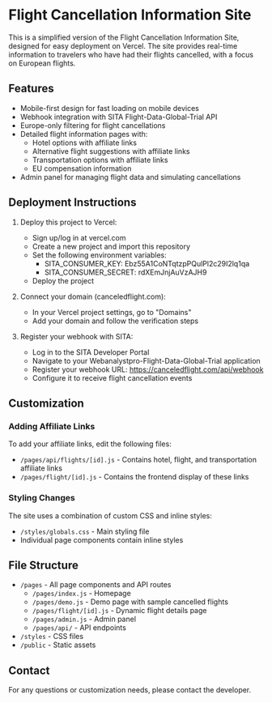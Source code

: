 # Flight Cancellation Information Site

This is a simplified version of the Flight Cancellation Information Site, designed for easy deployment on Vercel. The site provides real-time information to travelers who have had their flights cancelled, with a focus on European flights.

## Features

- Mobile-first design for fast loading on mobile devices
- Webhook integration with SITA Flight-Data-Global-Trial API
- Europe-only filtering for flight cancellations
- Detailed flight information pages with:
  - Hotel options with affiliate links
  - Alternative flight suggestions with affiliate links
  - Transportation options with affiliate links
  - EU compensation information
- Admin panel for managing flight data and simulating cancellations

## Deployment Instructions

1. Deploy this project to Vercel:
   - Sign up/log in at vercel.com
   - Create a new project and import this repository
   - Set the following environment variables:
     - SITA_CONSUMER_KEY: Ebz55A1CoNTqtzpPQulPl2c29I2lq1qa
     - SITA_CONSUMER_SECRET: rdXEmJnjAuVzAJH9
   - Deploy the project

2. Connect your domain (canceledflight.com):
   - In your Vercel project settings, go to "Domains"
   - Add your domain and follow the verification steps

3. Register your webhook with SITA:
   - Log in to the SITA Developer Portal
   - Navigate to your Webanalystpro-Flight-Data-Global-Trial application
   - Register your webhook URL: https://canceledflight.com/api/webhook
   - Configure it to receive flight cancellation events

## Customization

### Adding Affiliate Links

To add your affiliate links, edit the following files:

- `/pages/api/flights/[id].js` - Contains hotel, flight, and transportation affiliate links
- `/pages/flight/[id].js` - Contains the frontend display of these links

### Styling Changes

The site uses a combination of custom CSS and inline styles:

- `/styles/globals.css` - Main styling file
- Individual page components contain inline styles

## File Structure

- `/pages` - All page components and API routes
  - `/pages/index.js` - Homepage
  - `/pages/demo.js` - Demo page with sample cancelled flights
  - `/pages/flight/[id].js` - Dynamic flight details page
  - `/pages/admin.js` - Admin panel
  - `/pages/api/` - API endpoints
- `/styles` - CSS files
- `/public` - Static assets

## Contact

For any questions or customization needs, please contact the developer.
